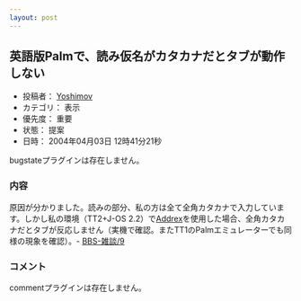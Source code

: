 ```yaml
---
layout: post
---
```

<h2>英語版Palmで、読み仮名がカタカナだとタブが動作しない</h2>
<ul>
<li>投稿者： <a href="/?page=Yoshimov" class="wikipage">Yoshimov</a></li>
<li>カテゴリ： 表示</li>
<li>優先度： 重要</li>
<li>状態： 提案</li>
<li>日時： 2004年04月03日 12時41分21秒</li>
</ul>
<p><span class="error">bugstateプラグインは存在しません。</span> </p>
<h3>内容</h3>
<p>原因が分かりました。読みの部分、私の方は全て全角カタカナで入力しています。しかし私の環境（TT2+J-OS 2.2）で<a href="/?page=Addrex" class="wikipage">Addrex</a>を使用した場合、全角カタカナだとタブが反応しません（実機で確認。またTT1のPalmエミュレーターでも同様の現象を確認）。- <a href="/?page=BBS%2D%BB%A8%C3%CC%2F9" class="wikipage">BBS-雑談/9</a></p>
<h3>コメント</h3>
<p><span class="error">commentプラグインは存在しません。</span> </p>
